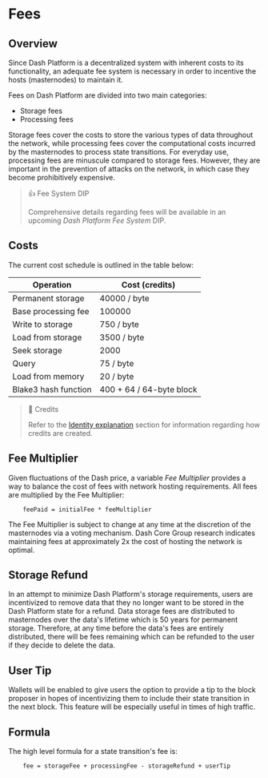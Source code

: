 # Fees

## Overview

Since Dash Platform is a decentralized system with inherent costs to its functionality, an adequate fee system is necessary in order to incentive the hosts (masternodes) to maintain it.

Fees on Dash Platform are divided into two main categories:
 * Storage fees
 * Processing fees

Storage fees cover the costs to store the various types of data throughout the network, while processing fees cover the computational costs incurred by the masternodes to process state transitions. For everyday use, processing fees are minuscule compared to storage fees. However, they are important in the prevention of attacks on the network, in which case they become prohibitively expensive.

> 👍 Fee System DIP
>
> Comprehensive details regarding fees will be available in an upcoming *Dash Platform Fee System* DIP.

## Costs

The current cost schedule is outlined in the table below:

| Operation | Cost (credits) |
| - | - |
| Permanent storage | 40000 / byte |
| Base processing fee | 100000 |
| Write to storage | 750 / byte |
| Load from storage | 3500 / byte |
| Seek storage | 2000 |
| Query | 75 / byte |
| Load from memory | 20 / byte |
| Blake3 hash function | 400 + 64 / 64-byte block |

> 📘 Credits
>
> Refer to the [Identity explanation](../explanations/identity.md) section for information regarding how credits are created.

## Fee Multiplier

Given fluctuations of the Dash price, a variable *Fee Multiplier* provides a way to balance the cost of fees with network hosting requirements. All fees are multiplied by the Fee Multiplier:

```text
    feePaid = initialFee * feeMultiplier
```

The Fee Multiplier is subject to change at any time at the discretion of the masternodes via a voting mechanism. Dash Core Group research indicates maintaining fees at approximately 2x the cost of hosting the network is optimal.

<!-- Uncomment once link available
An in-depth look at the Fee Multiplier can be found at **link**
-->

## Storage Refund

In an attempt to minimize Dash Platform's storage requirements, users are incentivized to remove data that they no longer want to be stored in the Dash Platform state for a refund. Data storage fees are distributed to masternodes over the data's lifetime which is 50 years for permanent storage. Therefore, at any time before the data's fees are entirely distributed, there will be fees remaining which can be refunded to the user if they decide to delete the data.

## User Tip

Wallets will be enabled to give users the option to provide a tip to the block proposer in hopes of incentivizing them to include their state transition in the next block. This feature will be especially useful in times of high traffic.

## Formula

The high level formula for a state transition's fee is:

```text
    fee = storageFee + processingFee - storageRefund + userTip
```

<!-- Uncomment once DIP available
See *DIPXX: Dash Platform Fee System* for a detailed breakdown of each component.
-->